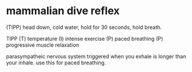# mammalian dive reflex

(TIPP) head down, cold water, hold for 30 seconds, hold breath.

TIPP
(T) temperature
(I) intense exercise
(P) paced breathing
(P) progressive muscle relaxation

parasympatheic nervous system triggered when you exhale is longer than your inhale.
use this for paced breathing.
